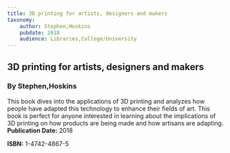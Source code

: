 ```yaml
---
title: 3D printing for artists, designers and makers
taxonomy:
	author: Stephen,Hoskins
	pubdate: 2018
	audience: Libraries,College/University
---
```

## 3D printing for artists, designers and makers
### By Stephen,Hoskins

This book dives into the applications of 3D printing and analyzes how people have adapted this technology to enhance their fields of art.  This book is perfect for anyone interested in learning about the implications of 3D printing on how products are being made and how artisans are adapting.
**Publication Date:** 2018

**ISBN:** 1-4742-4867-5